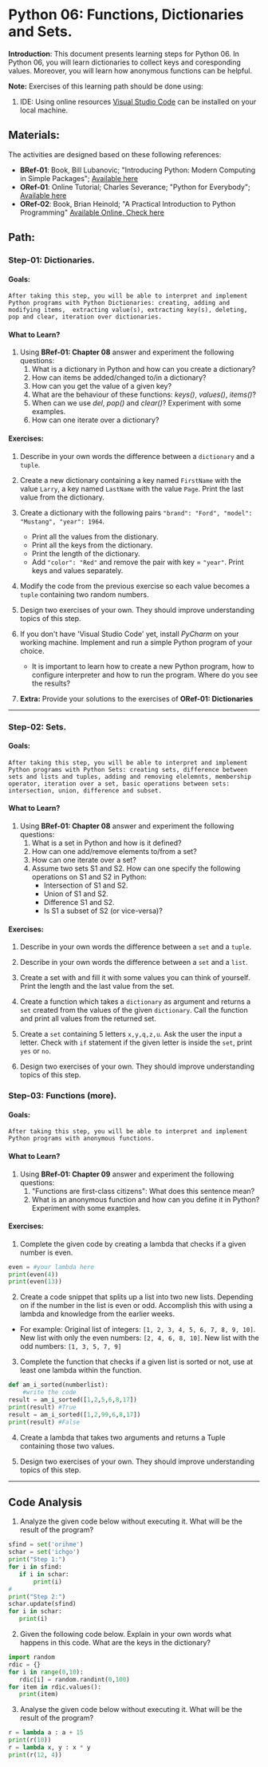 # Python 06: Functions, Dictionaries and Sets.

**Introduction**: This document presents learning steps for Python 06. In Python 06, you will learn dictionaries to collect keys and coresponding values. Moreover, you will learn how anonymous functions can be helpful. 


**Note:** Exercises of this learning path should be done using:

1. IDE: Using online resources [Visual Studio Code](https://code.visualstudio.com/docs) can be installed on your local machine.


## Materials:

The activities are designed based on these following references:

- **BRef-01**: Book, Bill Lubanovic; "Introducing Python: Modern Computing in Simple Packages"; [Available here](https://www.oreilly.com/library/view/introducing-python-2nd/9781492051374/)
- **ORef-01**: Online Tutorial; Charles Severance; "Python for Everybody"; [Available here](https://books.trinket.io/pfe/index.html)
- **ORef-02**: Book, Brian Heinold; "A Practical Introduction to Python Programming" [Available Online, Check here](https://www.brianheinold.net/python/python_book.html)


## Path:

### Step-01: Dictionaries.

#### Goals:

```
After taking this step, you will be able to interpret and implement Python programs with Python Dictionaries: creating, adding and modifying items,  extracting value(s), extracting key(s), deleting, pop and clear, iteration over dictionaries.
```

#### What to Learn?

1. Using **BRef-01: Chapter 08** answer and experiment the following questions:
   1. What is a dictionary in Python and how can you create a dictionary?
   2. How can items be added/changed to/in a dictionary?
   3. How can you get the value of a given key?
   4. What are the behaviour of these functions: *keys()*, *values()*, *items()*?
   5. When can we use *del*, *pop()* and *clear()*? Experiment with some examples.
   6. How can one iterate over a dictionary?

#### Exercises:

1. Describe in your own words the difference between a `dictionary` and a `tuple`.
2. Create a new dictionary containing a key named `FirstName` with the value `Larry`, a key named `LastName` with the value `Page`. Print the last value from the dictionary.
3. Create a dictionary with the following pairs `"brand": "Ford", "model": "Mustang", "year": 1964`.
	- Print all the values from the distionary.
	- Print all the keys from the dictionary.
	- Print the length of the dictionary.
	- Add `"color": "Red"` and remove the pair with key = `"year"`. Print keys and values separately.

4. Modify the code from the previous exercise so each value becomes a `tuple` containing two random numbers.

5. Design two exercises of your own. They should improve understanding topics of this step.

6. If you don't have 'Visual Studio Code' yet, install *PyCharm* on your working machine. Implement and run a simple Python program of your choice.
	- It is important to learn how to create a new Python program, how to configure interpreter and how to run the program. Where do you see the results?

7. **Extra:** Provide your solutions to the exercises of **ORef-01: Dictionaries**


<hr>


### Step-02: Sets.

#### Goals:

```
After taking this step, you will be able to interpret and implement Python programs with Python Sets: creating sets, difference between sets and lists and tuples, adding and removing elelemnts, membership operator, iteration over a set, basic operations between sets: intersection, union, difference and subset.
```

#### What to Learn?

1. Using **BRef-01: Chapter 08** answer and experiment the following questions:
   1. What is a set in Python and how is it defined?
   2. How can one add/remove elements to/from a set?
   3. How can one iterate over a set?
   4. Assume two sets S1 and S2. How can one specify the following operations on S1 and S2 in Python:
	   - Intersection of S1 and S2.
	   - Union of S1 and S2.
	   - Difference S1 and S2.
	   - Is S1 a subset of S2 (or vice-versa)?

#### Exercises:

1. Describe in your own words the difference between a `set` and a `tuple`.
2. Describe in your own words the difference between a `set` and a `list`.
3. Create a set with and fill it with some values you can think of yourself. Print the length and the last value from the set.
3. Create a function which takes a `dictionary` as argument and returns a `set` created from the values of the given `dictionary`. Call the function and print all values from the returned set.
4. Create a `set` containing 5 letters `x,y,q,z,u`. Ask the user the input a letter. Check with `if` statement if the given letter is inside the `set`, print `yes` or `no`.

5. Design two exercises of your own. They should improve understanding topics of this step.


### Step-03: Functions (more).

#### Goals:

```
After taking this step, you will be able to interpret and implement Python programs with anonymous functions.
```

#### What to Learn?

1. Using **BRef-01: Chapter 09** answer and experiment the following questions:
   1. "Functions are first-class citizens": What does this sentence mean?
   2. What is an anonymous function and how can you define it in Python? Experiment with some examples.

#### Exercises:


1. Complete the given code by creating a lambda that checks if a given number is even.

```python
even = #your lambda here
print(even(4))
print(even(13))
```

2. Create a code snippet that splits up a list into two new lists. Depending on if the number in the list is even or odd. Accomplish this with using a lambda and knowledge from the earlier weeks. 
- For example: Original list of integers:
`[1, 2, 3, 4, 5, 6, 7, 8, 9, 10]`.
New list with only the even numbers:
`[2, 4, 6, 8, 10]`.
New list with the odd numbers:
`[1, 3, 5, 7, 9]`

3. Complete the function that checks if a given list is sorted or not, use at least one lambda within the function.

```python
def am_i_sorted(numberlist):
    #write the code
result = am_i_sorted([1,2,5,6,8,17])
print(result) #True
result = am_i_sorted([1,2,99,6,8,17])
print(result) #False
```

4. Create a lambda that takes two arguments and returns a Tuple containing those two values. 


5. Design two exercises of your own. They should improve understanding topics of this step.


<hr>


## Code Analysis
1. Analyze the given code below without executing it. What will be the result of the program?

 ```python
sfind = set('orihme')
schar = set('ichgo')
print("Step 1:")
for i in sfind:
    if i in schar:
        print(i)
#
print("Step 2:")
schar.update(sfind)
for i in schar:
    print(i)
```

2. Given the following code below. Explain in your own words what happens in this code. What are the keys in the dictionary?

 ```python
import random
rdic = {}
for i in range(0,10):
	rdic[i] = random.randint(0,100)
for item in rdic.values():
	print(item)
```

3. Analyse the given code below without executing it. What will be the result of the program?

```python
r = lambda a : a + 15
print(r(10))
r = lambda x, y : x * y
print(r(12, 4))
```
